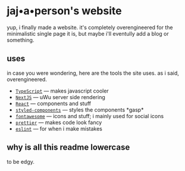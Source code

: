 # jaj•a•person's website

yup, i finally made a website. it's completely overengineered for the
minimalistic single page it is, but maybe i'll eventully add a blog or
something.

## uses

in case you were wondering, here are the tools the site uses. as i said,
overengineered.

- [`TypeScript`](https://typescriptlang.org) — makes javascript cooler
- [`NextJS`](http://nextjs.org) — uWu server side rendering
- [`React`](https://reactjs.org) — components and stuff
- [`styled-components`](https://styled-components.com) — styles the components
  \*gasp\*
- [`fontawesome`](https://fontawesome.com) — icons and stuff; i mainly used for
  social icons
- [`prettier`](https://prettier.io) — makes code look fancy
- [`eslint`](https://eslint.org) — for when i make mistakes

## why is all this readme lowercase

to be edgy.
